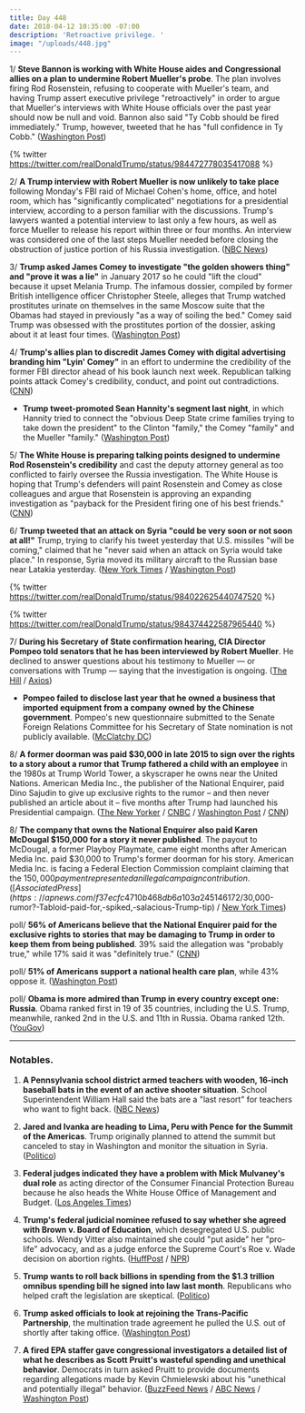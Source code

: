```yaml
---
title: Day 448
date: 2018-04-12 10:35:00 -07:00
description: 'Retroactive privilege. '
image: "/uploads/448.jpg"
---
```


1/ **Steve Bannon is working with White House aides and Congressional allies on a plan to undermine Robert Mueller's probe**. The plan involves firing Rod Rosenstein, refusing to cooperate with Mueller's team, and having Trump assert executive privilege "retroactively" in order to argue that Mueller's interviews with White House officials over the past year should now be null and void. Bannon also said "Ty Cobb should be fired immediately." Trump, however, tweeted that he has "full confidence in Ty Cobb." ([Washington Post](https://www.washingtonpost.com/politics/bannon-pitches-white-house-on-plan-to-cripple-mueller-probe-and-protect-trump/2018/04/11/1ec5b1b2-3d9f-11e8-a7d1-e4efec6389f0_story.html?utm_term=.fbeab258d83c))

{% twitter https://twitter.com/realDonaldTrump/status/984472778035417088 %}

2/ **A Trump interview with Robert Mueller is now unlikely to take place** following Monday's FBI raid of Michael Cohen's home, office, and hotel room, which has "significantly complicated" negotiations for a presidential interview, according to a person familiar with the discussions. Trump's lawyers wanted a potential interview to last only a few hours, as well as force Mueller to release his report within three or four months. An interview was considered one of the last steps Mueller needed before closing the obstruction of justice portion of his Russia investigation. ([NBC News](https://www.nbcnews.com/politics/donald-trump/trump-mueller-teams-prepare-move-forward-without-presidential-interview-n865421))

3/ **Trump asked James Comey to investigate "the golden showers thing" and "prove it was a lie"** in January 2017 so he could "lift the cloud" because it upset Melania Trump. The infamous dossier, compiled by former British intelligence officer Christopher Steele, alleges that Trump watched prostitutes urinate on themselves in the same Moscow suite that the Obamas had stayed in previously "as a way of soiling the bed." Comey said Trump was obsessed with the prostitutes portion of the dossier, asking about it at least four times. ([Washington Post](https://www.washingtonpost.com/politics/james-comeys-memoir-trump-fixates-on-proving-lewd-dossier-allegations-false/2018/04/12/64493866-3ce2-11e8-974f-aacd97698cef_story.html))

4/ **Trump's allies plan to discredit James Comey with digital advertising branding him "Lyin' Comey"** in an effort to undermine the credibility of the former FBI director ahead of his book launch next week. Republican talking points attack Comey's credibility, conduct, and point out contradictions. ([CNN](https://www.cnn.com/2018/04/12/politics/trump-comey-publicity-tour/index.html))

* **Trump tweet-promoted Sean Hannity's segment last night**, in which Hannity tried to connect the "obvious Deep State crime families trying to take down the president" to the Clinton "family," the Comey "family" and the Mueller "family." ([Washington Post](https://www.washingtonpost.com/news/morning-mix/wp/2018/04/12/trump-touts-hannitys-show-on-deep-state-crime-families-led-by-mueller-comey-and-clintons/))

5/ **The White House is preparing talking points designed to undermine Rod Rosenstein's credibility** and cast the deputy attorney general as too conflicted to fairly oversee the Russia investigation. The White House is hoping that Trump's defenders will paint Rosenstein and Comey as close colleagues and argue that Rosenstein is approving an expanding investigation as "payback for the President firing one of his best friends." ([CNN](https://www.cnn.com/2018/04/12/politics/rod-rosenstein-white-house-effort/index.html))

6/ **Trump tweeted that an attack on Syria "could be very soon or not soon at all!"** Trump, trying to clarify his tweet yesterday that U.S. missiles "will be coming," claimed that he "never said when an attack on Syria would take place." In response, Syria moved its military aircraft to the Russian base near Latakia yesterday. ([New York Times](https://www.nytimes.com/2018/04/12/us/politics/trump-syria-attack.html) / [Washington Post](https://www.washingtonpost.com/news/the-fix/wp/2018/04/12/trump-just-confirmed-his-intent-to-bomb-syria-after-sanders-tried-to-walk-back-get-ready-tweet/))

{% twitter https://twitter.com/realDonaldTrump/status/984022625440747520 %}

{% twitter https://twitter.com/realDonaldTrump/status/984374422587965440 %}

7/ **During his Secretary of State confirmation hearing, CIA Director Pompeo told senators that he has been interviewed by Robert Mueller**. He declined to answer questions about his testimony to Mueller — or conversations with Trump — saying that the investigation is ongoing. ([The Hill](http://thehill.com/policy/national-security/382841-pompeo-confirms-he-was-interviewed-by-mueller) / [Axios](https://www.axios.com/pompeo-interview-mueller-fbi-russia-investigation-c14f71fb-0da4-46ad-9985-e3cb4d62ce73.html))

* **Pompeo failed to disclose last year that he owned a business that imported equipment from a company owned by the Chinese government**. Pompeo's new questionnaire submitted to the Senate Foreign Relations Committee for his Secretary of State nomination is not publicly available. ([McClatchy DC](http://www.mcclatchydc.com/news/nation-world/national/article208630194.html))

8/ **A former doorman was paid $30,000 in late 2015 to sign over the rights to a story about a rumor that Trump fathered a child with an employee** in the 1980s at Trump World Tower, a skyscraper he owns near the United Nations. American Media Inc., the publisher of the National Enquirer, paid Dino Sajudin to give up exclusive rights to the rumor – and then never published an article about it – five months after Trump had launched his Presidential campaign. ([The New Yorker](https://www.newyorker.com/news/news-desk/the-national-enquirer-a-donald-trump-rumor-and-another-secret-payment-to-buy-silence-dino-sajudin-david-pecker) / [CNBC](https://www.cnbc.com/2018/04/12/doorman-brokered-30000-tabloid-deal-over-trump-paternity-rumor-reports.html) / [Washington Post](https://www.washingtonpost.com/politics/national-enquirer-paid-second-source-with-embarrassing-trump-rumor/2018/04/12/73ab8d0e-3e59-11e8-a7d1-e4efec6389f0_story.html) / [CNN](http://money.cnn.com/2018/04/12/media/trump-national-enquirer-doorman/index.html))

8/ **The company that owns the National Enquirer also paid Karen McDougal $150,000 for a story it never published**. The payout to McDougal, a former Playboy Playmate, came eight months after American Media Inc. paid $30,000 to Trump's former doorman for his story. American Media Inc. is facing a Federal Election Commission complaint claiming that the $150,000 payment represented an illegal campaign contribution. ([Associated Press](https://apnews.com/f37ecfc4710b468db6a103a245146172/$30,000-rumor?-Tabloid-paid-for,-spiked,-salacious-Trump-tip) / [New York Times](https://www.nytimes.com/2018/04/11/us/politics/trump-national-enquirer-american-media.html))

poll/ **56% of Americans believe that the National Enquirer paid for the exclusive rights to stories that may be damaging to Trump in order to keep them from being published**. 39% said the allegation was "probably true," while 17% said it was "definitely true." ([CNN](http://money.cnn.com/2018/03/02/media/poll-national-enquirer-donald-trump/index.html))

poll/ **51% of Americans support a national health care plan**, while 43% oppose it. ([Washington Post](https://www.washingtonpost.com/news/the-fix/wp/2018/04/12/about-half-of-americans-support-single-payer-health-care/))

poll/ **Obama is more admired than Trump in every country except one: Russia**. Obama ranked first in 19 of 35 countries, including the U.S. Trump, meanwhile, ranked 2nd in the U.S. and 11th in Russia. Obama ranked 12th. ([YouGov](https://today.yougov.com/news/2018/04/11/worlds-most-admired-2018/))

---

### Notables.

1. **A Pennsylvania school district armed teachers with wooden, 16-inch baseball bats in the event of an active shooter situation**. School Superintendent William Hall said the bats are a "last resort" for teachers who want to fight back. ([NBC News](https://www.nbcnews.com/news/us-news/pennsylvania-school-district-gives-teachers-small-baseball-bats-last-resort-n864986))

2. **Jared and Ivanka are heading to Lima, Peru with Pence for the Summit of the Americas**. Trump originally planned to attend the summit but canceled to stay in Washington and monitor the situation in Syria. ([Politico](https://www.politico.com/story/2018/04/11/jared-ivanka-trip-peru-515554))

3. **Federal judges indicated they have a problem with Mick Mulvaney's dual role** as acting director of the Consumer Financial Protection Bureau because he also heads the White House Office of Management and Budget. ([Los Angeles Times](http://www.latimes.com/business/la-fi-cfpb-mulvaney-english-hearing-20180412-story.html))

4. **Trump's federal judicial nominee refused to say whether she agreed with Brown v. Board of Education**, which desegregated U.S. public schools. Wendy Vitter also maintained she could "put aside" her "pro-life" advocacy, and as a judge enforce the Supreme Court's Roe v. Wade decision on abortion rights. ([HuffPost](https://www.huffingtonpost.com/entry/trump-judicial-nominee-segregation-wendy-vitter_us_5acea330e4b064876776a93d) / [NPR](https://www.npr.org/2018/04/11/601323110/wendy-vitter-wife-of-d-c-madam-senator-faces-thorny-hearing-to-be-federal-judge))

5. **Trump wants to roll back billions in spending from the $1.3 trillion omnibus spending bill he signed into law last month**. Republicans who helped craft the legislation are skeptical. ([Politico](https://www.politico.com/story/2018/04/12/trump-congress-trillions-republicans-516856))

6. **Trump asked officials to look at rejoining the Trans-Pacific Partnership**, the multination trade agreement he pulled the U.S. out of shortly after taking office. ([Washington Post](https://www.washingtonpost.com/business/economy/trump-weighs-rejoining-trans-pacific-partnership/2018/04/12/37d59500-3e71-11e8-8d53-eba0ed2371cc_story.html))

7. **A fired EPA staffer gave congressional investigators a detailed list of what he describes as Scott Pruitt's wasteful spending and unethical behavior**. Democrats in turn asked Pruitt to provide documents regarding allegations made by Kevin Chmielewski about his "unethical and potentially illegal" behavior. ([BuzzFeed News](https://www.buzzfeed.com/zahrahirji/scott-pruitt-kevin-chmielewski) / [ABC News](http://abcnews.go.com/Politics/fired-epa-staffer-tells-democrats-pruitt-directed-spending/story?id=54419225) / [Washington Post](https://www.washingtonpost.com/news/energy-environment/wp/2018/04/12/former-pruitt-aide-alleges-litany-of-wasteful-spending-extravagant-travel-by-epa-chief/))
